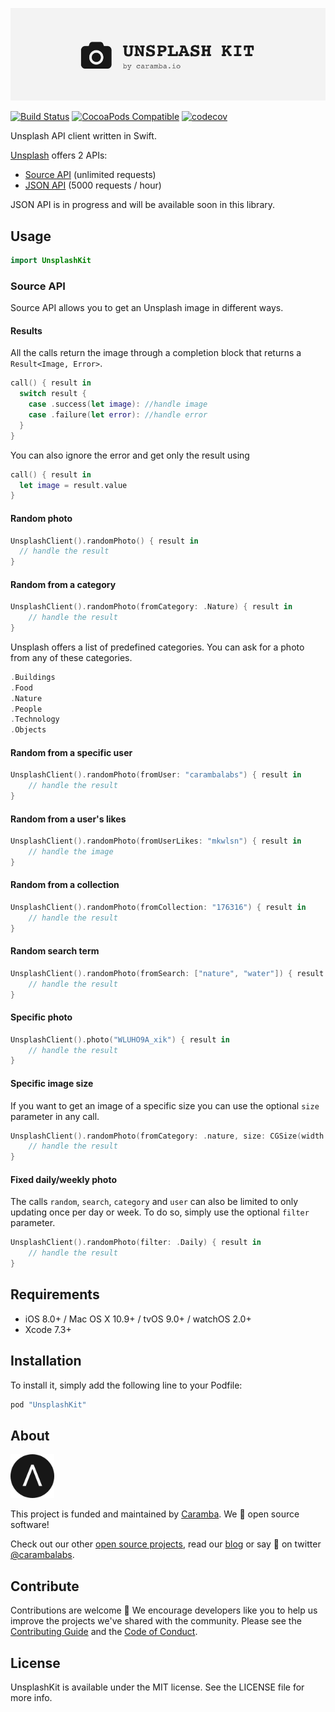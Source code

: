 ![UnsplashKit: Unsplash API Client in Swift](assets/unsplashkit-header.png)

[![Build Status](https://travis-ci.org/carambalabs/UnsplashKit.svg?branch=master)](https://travis-ci.org/carambalabs/UnsplashKit)
[![CocoaPods Compatible](https://img.shields.io/cocoapods/v/UnsplashKit.svg)](https://img.shields.io/cocoapods/v/UnsplashKit.svg)
[![codecov](https://codecov.io/gh/carambalabs/UnsplashKit/branch/master/graph/badge.svg)](https://codecov.io/gh/carambalabs/UnsplashKit)

Unsplash API client written in Swift.

[Unsplash](https://unsplash.com/) offers 2 APIs:
- [Source API](https://source.unsplash.com/) (unlimited requests)
- [JSON API](https://unsplash.com/documentation) (5000 requests / hour)

JSON API is in progress and will be available soon in this library.

## Usage

```swift
import UnsplashKit
```

### Source API

Source API allows you to get an Unsplash image in different ways.

#### Results

All the calls return the image through a completion block that returns a `Result<Image, Error>`.
```swift
call() { result in
  switch result {
    case .success(let image): //handle image
    case .failure(let error): //handle error
  }
}
```

You can also ignore the error and get only the result using
```swift
call() { result in
  let image = result.value
}
```

#### Random photo

```swift
UnsplashClient().randomPhoto() { result in
  // handle the result
}
```

#### Random from a category

```swift
UnsplashClient().randomPhoto(fromCategory: .Nature) { result in
    // handle the result
}
```

Unsplash offers a list of predefined categories. You can ask for a photo from any of these categories.

```swift
.Buildings
.Food
.Nature
.People
.Technology
.Objects
```

#### Random from a specific user

```swift
UnsplashClient().randomPhoto(fromUser: "carambalabs") { result in
    // handle the result
}
```

#### Random from a user's likes

```swift
UnsplashClient().randomPhoto(fromUserLikes: "mkwlsn") { result in
    // handle the image
}
```

#### Random from a collection

```swift
UnsplashClient().randomPhoto(fromCollection: "176316") { result in
    // handle the result
}
```

#### Random search term

```swift
UnsplashClient().randomPhoto(fromSearch: ["nature", "water"]) { result in
    // handle the result
}
```

#### Specific photo

```swift
UnsplashClient().photo("WLUHO9A_xik") { result in
    // handle the result
}
```

#### Specific image size

If you want to get an image of a specific size you can use the optional `size` parameter in any call.

```swift
UnsplashClient().randomPhoto(fromCategory: .nature, size: CGSize(width: 600, height: 200)) { result in
    // handle the result
}
```

#### Fixed daily/weekly photo

The calls `random`, `search`, `category` and `user` can also be limited to only updating once per day or week. To do so, simply use the optional `filter` parameter.

```swift
UnsplashClient().randomPhoto(filter: .Daily) { result in
    // handle the result
}
```

## Requirements

* iOS 8.0+ / Mac OS X 10.9+ / tvOS 9.0+ / watchOS 2.0+
* Xcode 7.3+

## Installation

To install it, simply add the following line to your Podfile:

```ruby
pod "UnsplashKit"
```

## About

<img src="https://github.com/carambalabs/Foundation/blob/master/ASSETS/avatar_rounded.png?raw=true" width="70" />

This project is funded and maintained by [Caramba](http://caramba.io). We 💛 open source software!

Check out our other [open source projects](https://github.com/carambalabs/), read our [blog](http://blog.caramba.io) or say :wave: on twitter [@carambalabs](http://twitter.com/carambalabs).

## Contribute

Contributions are welcome :metal: We encourage developers like you to help us improve the projects we've shared with the community. Please see the [Contributing Guide](https://github.com/carambalabs/Foundation/blob/master/CONTRIBUTING.md) and the [Code of Conduct](https://github.com/carambalabs/Foundation/blob/master/CONDUCT.md).

## License

UnsplashKit is available under the MIT license. See the LICENSE file for more info.
